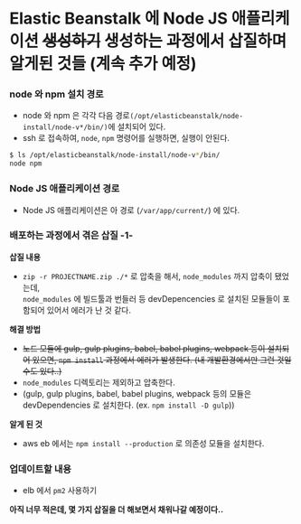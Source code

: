 # Elastic Beanstalk 에 Node JS 애플리케이션 <s>생성하기</s> 생성하는 과정에서 삽질하며 알게된 것들 (계속 추가 예정)

### node 와 npm 설치 경로
- node 와 npm 은 각각 다음 경로`(/opt/elasticbeanstalk/node-install/node-v*/bin/)`에 설치되어 있다.
- ssh 로 접속하여, `node`, `npm` 명령어를 실행하면, 실행이 안된다. 
```sh
$ ls /opt/elasticbeanstalk/node-install/node-v*/bin/
node npm
```

### Node JS 애플리케이션 경로
- Node JS 애플리케이션은 아 경로 (`/var/app/current/`) 에 있다.

### 배포하는 과정에서 겪은 삽질 -1-
__삽질 내용__
- `zip -r PROJECTNAME.zip ./*` 로 압축을 해서, `node_modules` 까지 압축이 됐었는데,<br />`node_modules` 에 빌드툴과 번들러 등 devDepencencies 로 설치된 모듈들이 포함되어 있어서 에러가 난 것 같다.
 
__해결 방법__
- <s>노드 모듈에 gulp, gulp plugins, babel, babel plugins, webpack 등이 설치되어 있으면, `npm install` 과정에서 에러가 발생한다. (내 개발환경에서만 그런 것일 수도 있다..)</s>
- `node_modules` 디렉토리는 제외하고 압축한다.
- (gulp, gulp plugins, babel, babel plugins, webpack 등의 모듈은 devDependencies 로 설치한다. (ex. `npm install -D gulp`))

__알게 된 것__
- aws eb 에서는 `npm install --production` 로 의존성 모듈을 설치한다.

### 업데이트할 내용
- elb 에서 `pm2` 사용하기

__아직 너무 적은데, 몇 가지 삽질을 더 해보면서 채워나갈 예정이다..__
